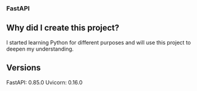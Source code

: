 ### FastAPI

## Why did I create this project?

I started learning Python for different purposes and will use this project to deepen my understanding. 

## Versions

FastAPI: 0.85.0
Uvicorn: 0.16.0     

